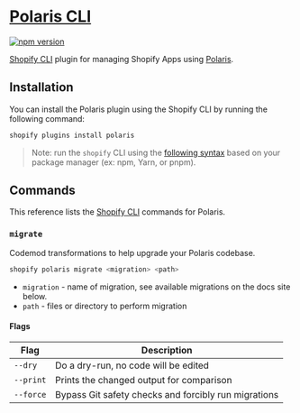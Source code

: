 # [Polaris CLI](https://polaris.shopify.com/polaris-cli)

[![npm version](https://img.shields.io/npm/v/@shopify/polaris-cli.svg?style=flat)](https://www.npmjs.com/package/@shopify/polaris-cli)

[Shopify CLI][] plugin for managing Shopify Apps using [Polaris][].

## Installation

You can install the Polaris plugin using the Shopify CLI by running the following command:

```sh
shopify plugins install polaris
```

> Note: run the `shopify` CLI using the [following syntax](https://shopify.dev/apps/tools/cli/commands#command-syntax) based on your package manager (ex: npm, Yarn, or pnpm).

## Commands

This reference lists the [Shopify CLI][] commands for Polaris.

### `migrate`

Codemod transformations to help upgrade your Polaris codebase.

```sh
shopify polaris migrate <migration> <path>
```

- `migration` - name of migration, see available migrations on the docs site below.
- `path` - files or directory to perform migration

#### Flags

| Flag      | Description                                          |
| --------- | ---------------------------------------------------- |
| `--dry`   | Do a dry-run, no code will be edited                 |
| `--print` | Prints the changed output for comparison             |
| `--force` | Bypass Git safety checks and forcibly run migrations |

[shopify cli]: https://shopify.dev/apps/tools/cli
[polaris]: https://polaris.shopify.com
